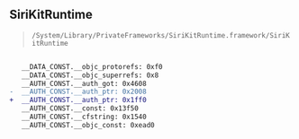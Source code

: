 ## SiriKitRuntime

> `/System/Library/PrivateFrameworks/SiriKitRuntime.framework/SiriKitRuntime`

```diff

   __DATA_CONST.__objc_protorefs: 0xf0
   __DATA_CONST.__objc_superrefs: 0x8
   __AUTH_CONST.__auth_got: 0x4608
-  __AUTH_CONST.__auth_ptr: 0x2008
+  __AUTH_CONST.__auth_ptr: 0x1ff0
   __AUTH_CONST.__const: 0x13f50
   __AUTH_CONST.__cfstring: 0x1540
   __AUTH_CONST.__objc_const: 0xead0

```
